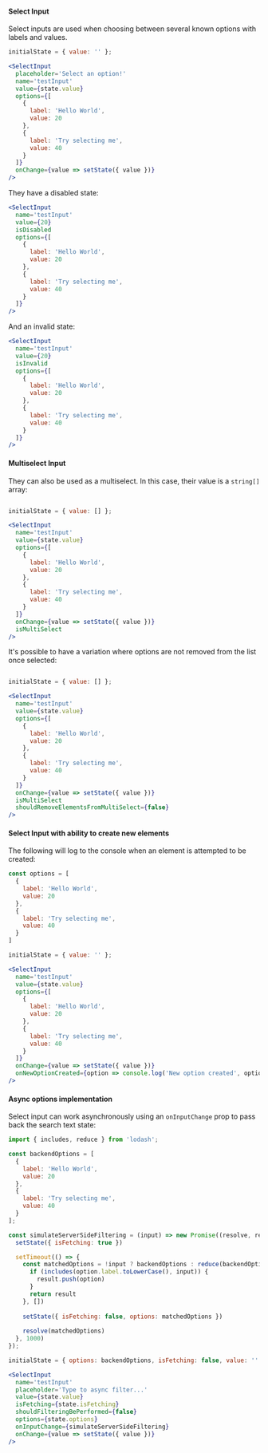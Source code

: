 #### Select Input

Select inputs are used when choosing between several known options with labels and values.

```jsx
initialState = { value: '' };

<SelectInput
  placeholder='Select an option!'
  name='testInput'
  value={state.value}
  options={[
    {
      label: 'Hello World',
      value: 20
    },
    {
      label: 'Try selecting me',
      value: 40
    }
  ]}
  onChange={value => setState({ value })}
/>
```

They have a disabled state:

```jsx
<SelectInput
  name='testInput'
  value={20}
  isDisabled
  options={[
    {
      label: 'Hello World',
      value: 20
    },
    {
      label: 'Try selecting me',
      value: 40
    }
  ]}
/>
```

And an invalid state:

```jsx
<SelectInput
  name='testInput'
  value={20}
  isInvalid
  options={[
    {
      label: 'Hello World',
      value: 20
    },
    {
      label: 'Try selecting me',
      value: 40
    }
  ]}
/>
```

#### Multiselect Input

They can also be used as a multiselect. In this case, their value is a `string[]` array:

```jsx

initialState = { value: [] };

<SelectInput
  name='testInput'
  value={state.value}
  options={[
    {
      label: 'Hello World',
      value: 20
    },
    {
      label: 'Try selecting me',
      value: 40
    }
  ]}
  onChange={value => setState({ value })}
  isMultiSelect
/>
```

It's possible to have a variation where options are not removed from the list once selected:

```jsx

initialState = { value: [] };

<SelectInput
  name='testInput'
  value={state.value}
  options={[
    {
      label: 'Hello World',
      value: 20
    },
    {
      label: 'Try selecting me',
      value: 40
    }
  ]}
  onChange={value => setState({ value })}
  isMultiSelect
  shouldRemoveElementsFromMultiSelect={false}
/>
```


#### Select Input with ability to create new elements

The following will log to the console when an element is attempted to be created:

```jsx
const options = [
  {
    label: 'Hello World',
    value: 20
  },
  {
    label: 'Try selecting me',
    value: 40
  }
]

initialState = { value: '' };

<SelectInput
  name='testInput'
  value={state.value}
  options={[
    {
      label: 'Hello World',
      value: 20
    },
    {
      label: 'Try selecting me',
      value: 40
    }
  ]}
  onChange={value => setState({ value })}
  onNewOptionCreated={option => console.log('New option created', option)}
/>
```

#### Async options implementation

Select input can work asynchronously using an `onInputChange` prop to pass back
the search text state:

```jsx
import { includes, reduce } from 'lodash';

const backendOptions = [
  {
    label: 'Hello World',
    value: 20
  },
  {
    label: 'Try selecting me',
    value: 40
  }
];

const simulateServerSideFiltering = (input) => new Promise((resolve, reject) => {
  setState({ isFetching: true })

  setTimeout(() => {
    const matchedOptions = !input ? backendOptions : reduce(backendOptions, (result, option) => {
      if (includes(option.label.toLowerCase(), input)) {
        result.push(option)
      }
      return result
    }, [])
    
    setState({ isFetching: false, options: matchedOptions })
    
    resolve(matchedOptions)
  }, 1000)
});

initialState = { options: backendOptions, isFetching: false, value: '' };

<SelectInput
  name='testInput'
  placeholder='Type to async filter...'
  value={state.value}
  isFetching={state.isFetching}
  shouldFilteringBePerformed={false}
  options={state.options}
  onInputChange={simulateServerSideFiltering}
  onChange={value => setState({ value })}
/>
```
